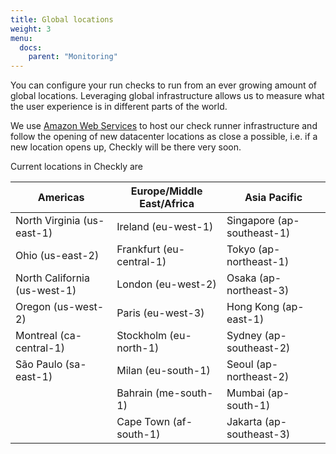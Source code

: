 ```yaml
---
title: Global locations
weight: 3
menu:
  docs:
    parent: "Monitoring"
---
```

You can configure your run checks to run from an ever growing amount of global locations. Leveraging global infrastructure allows us to measure what the user experience is in different parts of the world.

We use [Amazon Web Services](https://aws.amazon.com) to host our check runner infrastructure and follow the opening of new datacenter locations as close a possible, i.e. if  a new location opens up, Checkly will be there very soon.

Current locations in Checkly are

| Americas                     | Europe/Middle East/Africa | Asia Pacific               |
|------------------------------|---------------------------|----------------------------|
| North Virginia (us-east-1)   | Ireland (eu-west-1)       | Singapore (ap-southeast-1) |
| Ohio (us-east-2)             | Frankfurt (eu-central-1)  | Tokyo (ap-northeast-1)     |
| North California (us-west-1) | London (eu-west-2)        | Osaka (ap-northeast-3)     |
| Oregon (us-west-2)           | Paris (eu-west-3)         | Hong Kong (ap-east-1)      |
| Montreal (ca-central-1)      | Stockholm (eu-north-1)    | Sydney (ap-southeast-2)    |
| São Paulo (sa-east-1)        | Milan (eu-south-1)        | Seoul (ap-northeast-2)     |
|                              | Bahrain (me-south-1)      | Mumbai (ap-south-1)        |
|                              | Cape Town (af-south-1)    | Jakarta (ap-southeast-3)   |

